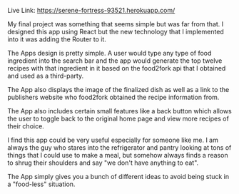 Live Link: https://serene-fortress-93521.herokuapp.com/

My final project was something that seems simple but was far from that. I designed this app using React but the new technology that I implemented into it was adding the Router to it.

The Apps design is pretty simple. A user would type any type of food ingredient into the search bar and the app would generate the top twelve recipes with that ingredient in it based on the food2fork api that I obtained and used as a third-party.

The App also displays the image of the finalized dish as well as a link to the publishers website who food2fork obtained the recipe information from.

The App also includes certain small features like a back button which allows the user to toggle back to the original home page and view more recipes of their choice.

I find this app could be very useful especially for someone like me. I am always the guy who stares into the refrigerator and pantry looking at tons of things that I could use to make a meal, but somehow always finds a reason to shrug their shoulders and say "we don't have anything to eat".

The App simply gives you a bunch of different ideas to avoid being stuck in a "food-less" situation.
